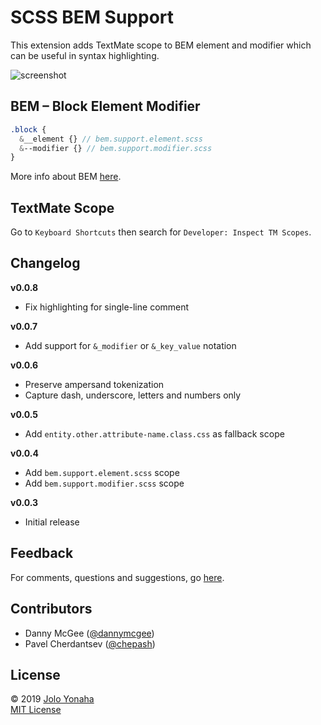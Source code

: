# SCSS BEM Support

This extension adds TextMate scope to BEM element and modifier which can be useful in syntax highlighting.

![screenshot](https://raw.githubusercontent.com/joloyonaha/scss-bem-support/master/assets/screenshot-v0.0.5.png)

## BEM – Block Element Modifier

```scss
.block {
  &__element {} // bem.support.element.scss
  &--modifier {} // bem.support.modifier.scss
}
```

More info about BEM [here](http://getbem.com/).

## TextMate Scope

Go to `Keyboard Shortcuts` then search for `Developer: Inspect TM Scopes`.

## Changelog

**v0.0.8**
- Fix highlighting for single-line comment

**v0.0.7**
- Add support for `&_modifier` or `&_key_value` notation

**v0.0.6**
- Preserve ampersand tokenization
- Capture dash, underscore, letters and numbers only

**v0.0.5**
- Add `entity.other.attribute-name.class.css` as fallback scope

**v0.0.4**
- Add `bem.support.element.scss` scope
- Add `bem.support.modifier.scss` scope

**v0.0.3**
- Initial release

## Feedback

For comments, questions and suggestions, go [here](https://github.com/joloyonaha/scss-bem-support/issues).

## Contributors

- Danny McGee ([@dannymcgee](https://github.com/dannymcgee))
- Pavel Cherdantsev ([@chepash](https://github.com/chepash))

## License

© 2019 [Jolo Yonaha](https://github.com/joloyonaha)  
[MIT License](https://github.com/joloyonaha/scss-bem-support/blob/master/LICENSE)
